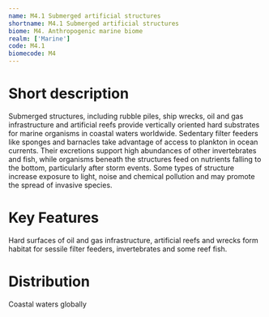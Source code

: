 ```yaml
---
name: M4.1 Submerged artificial structures
shortname: M4.1 Submerged artificial structures
biome: M4. Anthropogenic marine biome
realm: ['Marine']
code: M4.1
biomecode: M4
---
```

# Short description

Submerged structures, including rubble piles, ship wrecks, oil and gas infrastructure and artificial reefs provide vertically oriented hard substrates for marine organisms in coastal waters worldwide. Sedentary filter feeders like sponges and barnacles take advantage of access to plankton in ocean currents. Their excretions support high abundances of other invertebrates and fish, while organisms beneath the structures feed on nutrients falling to the bottom, particularly after storm events. Some types of structure increase exposure to light, noise and chemical pollution and may promote the spread of invasive species.

# Key Features

Hard surfaces of oil and gas infrastructure, artificial reefs and wrecks form habitat for sessile filter feeders, invertebrates and some reef fish.

# Distribution

Coastal waters globally
